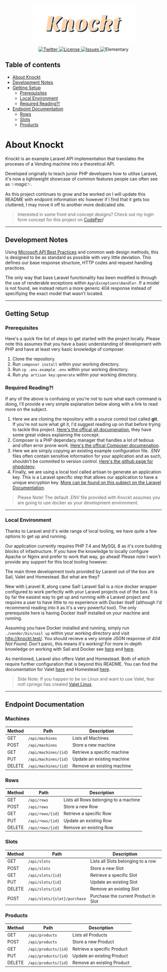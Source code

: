 <br/>
<p align="center"><img src="Knockt.png" width="336"></p>

<p align="center">
    <a href="https://twitter.com/Joe_Bocock">
        <img src="https://img.shields.io/twitter/follow/Joe_Bocock?style=social&logo=twitter" alt="Twitter">
    </a>
    <a href="https://github.com/JoeBocock/knockt/blob/master/LICENSE">
        <img src="https://img.shields.io/github/license/JoeBocock/knockt" alt="License">
    </a>
    <a href="https://github.com/JoeBocock/knockt/issues">
        <img src="https://img.shields.io/github/issues/JoeBocock/knockt" alt="Issues">
    </a>
    <img src="https://img.shields.io/badge/Elementary-My%20dear%20Watson-orange" alt="Elementary">
</p>

## Table of contents

-   [About Knockt](#about-knockt)
-   [Development Notes](#development-notes)
-   [Getting Setup](#getting-setup)
    -   [Prerequisites](#prerequisites)
    -   [Local Environment](#local-environment)
    -   [Required Reading?!](#required-reading)
-   [Endpoint Documentation](#endpoint-documentation)
    -   [Rows](#rows)
    -   [Slots](#slots)
    -   [Products](#products)

# About Knockt

Knockt is an example Laravel API implementation that translates the proceses of a Vending machine into a theoretical API.

Developed originally to teach junior PHP developers how to utilise Laravel, it's now a lightweight showcase of common features people can often see as ✨*magic*✨.

As this project continues to grow and be worked on I will update this README with endpoint information etc however if I find that it gets too cluttered, I may move it off to another more dedicated site.

> Interested in some front end concept designs? Check out my login form concept for this project on [CodePen](https://codepen.io/joebocock/pen/NWNMzgP)!

---

## Development Notes

Using [Microsoft API Best Practices](https://docs.microsoft.com/en-us/azure/architecture/best-practices/api-design) and common web design methods, this is designed to be as standard as possible with very little deviation. This defines our base response structure, HTTP codes and request handling practices.

The only way that base Laravel functionality has been modified is through the use of renderable exceptions within `App\Exceptions\Handler`. If a model is not found, we instead return a more generic 404 response instead of specifiying the exact model that wasn't located.

---

## Getting Setup

### Prerequisites

Here's a quick fire list of steps to get started with the project locally. Please note this assumes that you have a basic understanding of development with PHP and have at least very basic knowledge of composer.

1.  Clone the repository.
2.  Run `composer install` within your working directory.
3.  Run `cp .env.example .env` within your working directory.
4.  Run `php artisan key:generate` within your working directory.

### Required Reading?!

If any of the above is confusing or you're not to sure what each command is doing, I'll provide a very simple explanation below along with a link to read more on the subject.

1. Here we are cloning the repository with a source control tool called **git**. If you're not sure what git it, I'd suggest reading up on that before trying to tackle this project. [Here's the offical git documenation](https://git-scm.com/doc), they have some great videos explaining the concept.
2. Composer is a PHP dependacy manager that handles a lot of tedious and often error prone work. [Here's the offical Composer documenation](https://getcomposer.org/).
3. Here we are simply copying an existing example configuration file. .ENV files often contain sensitive information for your application and as such, shouldn't be commited to version control. [Here's the github page for phpdotenv](https://github.com/vlucas/phpdotenv).
4. Finally, we are using a local tool called artisan to generate an application key. This is a Laravel specific step that allows our application to have a unique encryption key. [More can be found on this subject on the Laravel Documentation](https://laravel.com/docs/8.x/configuration#environment-configuration).

> Please Note! The default .ENV file provided with Knockt assumes you are going to use docker as your development environment.

---

### Local Environment

Thanks to Laravel and it's wide range of local tooling, we have quite a few options to get up and running.

Our application currently requires PHP 7.4 and MySQL 8 as it's core building blocks of infastructure. If you have the knowledge to locally configure Apache or Nginx and prefer to work that way, go ahead! Please note I won't provide any support for this local tooling however.

The main three development tools provided by Laravel out of the box are Sail, Valet and Homestead. But what are they?

New with Laravel 8, along came Sail! Laravel Sail is a nice docker wrapper configured to work perfectly with your Laravel projects out of the box. It is by far the easiest way to get up and running with a Laravel project and requires a user to have little to no experience with Docker itself (although I'd recommend reading into it as it's a very powerful tool). The only prerequisite here is having Docker itself installed on your machine and running.

Assuming you have Docker installed and running, simply run `./vendor/bin/sail up` within your working directory and visit http://knockt.test/. You should recieve a very simple JSON response of _404 Not Found_. Don't panic, this means it's working! For more in-depth knowledge on working with Sail and Docker see [here](https://laravel.com/docs/8.x/sail#introduction) and [here](https://docs.docker.com/).

As mentioned, Laravel also offers Valet and Homestead. Both of which require further configuration that is beyond this README. You can find the documentation for Valet [here](https://laravel.com/docs/8.x/valet#introduction) and Homestead [here](https://laravel.com/docs/8.x/homestead#introduction).

> Side Note: If you happen to be on Linux and want to use Valet, fear not! cpriego has created [Valet Linux](https://github.com/cpriego/valet-linux).

---

## Endpoint Documentation

### Machines

| Method | Path                 | Description                 |
| ------ | -------------------- | --------------------------- |
| GET    | `/api/machines`      | Lists all Machines          |
| POST   | `/api/machines`      | Store a new machine         |
| GET    | `/api/machines/{id}` | Retrieve a specific machine |
| PUT    | `/api/machines/{id}` | Update an existing machine  |
| DELETE | `/api/machines/{id}` | Remove an existing machine  |

### Rows

| Method | Path             | Description                           |
| ------ | ---------------- | ------------------------------------- |
| GET    | `/api/rows`      | Lists all Rows belonging to a machine |
| POST   | `/api/rows`      | Store a new Row                       |
| GET    | `/api/rows/{id}` | Retrieve a specific Row               |
| PUT    | `/api/rows/{id}` | Update an existing Row                |
| DELETE | `/api/rows/{id}` | Remove an existing Row                |

### Slots

| Method | Path                         | Description                          |
| ------ | ---------------------------- | ------------------------------------ |
| GET    | `/api/slots`                 | Lists all Slots belonging to a row   |
| POST   | `/api/slots`                 | Store a new Slot                     |
| GET    | `/api/slots/{id}`            | Retrieve a specific Slot             |
| PUT    | `/api/slots/{id}`            | Update an existing Slot              |
| DELETE | `/api/slots/{id}`            | Remove an existing Slot              |
| POST   | `/api/slots/{slot}/purchase` | Purchase the current Product in Slot |

### Products

| Method | Path                 | Description                 |
| ------ | -------------------- | --------------------------- |
| GET    | `/api/products`      | Lists all Products          |
| POST   | `/api/products`      | Store a new Product         |
| GET    | `/api/products/{id}` | Retrieve a specific Product |
| PUT    | `/api/products/{id}` | Update an existing Product  |
| DELETE | `/api/products/{id}` | Remove an existing Product  |
